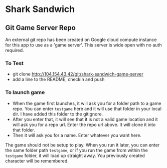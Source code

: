 # Shark Sandwich

## Git Game Server Repo

An external git repo has been created on Google cloud compute instance for this app to use as a 'game server'. This server is wide open with no auth required.

### To Test

 * git clone http://104.154.43.42/git/shark-sandwich-game-server
 * add a line to the README, checkin and push

### To launch game

* When the game first launches, it will ask you for a folder path to a game repo. You can enter `testgame` here and it will use that folder in your local dir. I have added this folder to the gitignore.
* After you enter that, it will see that it is not a valid game location and it will ask you for a repo url. Enter the repo url above. It will clone it into that folder.
* Then it will ask you for a name. Enter whatever you want here.

The game should not be setup to play. When you run it later, you can enter the same folder path `testgame`, or if you run the game from within the `testgame` folder, it will load up straight away. You previously created character will be remembered.
